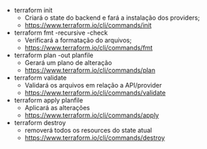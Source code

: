 * terraform init
   * Criará o state do backend e fará a instalação dos providers;
   * https://www.terraform.io/cli/commands/init
* terraform fmt -recursive -check
   * Verificará a formatação do arquivos;
   * https://www.terraform.io/cli/commands/fmt
* terraform plan -out planfile
   * Gerará um plano de alteração
   * https://www.terraform.io/cli/commands/plan
* terraform validate
   * Validará os arquivos em relação a API/provider
   * https://www.terraform.io/cli/commands/validate
* terraform apply planfile
   * Aplicará as alterações
   * https://www.terraform.io/cli/commands/apply
* terraform destroy
   * removerá todos os resources do state atual
   * https://www.terraform.io/cli/commands/destroy
